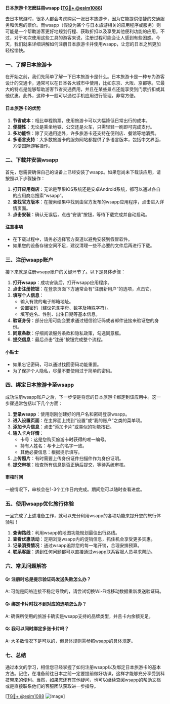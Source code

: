 **日本旅游卡怎麽註冊wsapp [[TG💪+ @esim1088](https://t.me/s/esim1088)]**

去日本旅游时，很多人都会考虑购买一张日本旅游卡，因为它能提供便捷的交通服务和优惠的票价。而wsapp（假设为某个与日本旅游相关的应用程序或服务）则可能是一个帮助游客更好地规划行程、获取折扣以及享受其他便利功能的应用。不过，对于初次使用这些工具的游客来说，注册过程可能会让人感到有些困惑。今天，我们就来详细讲解如何注册日本旅游卡并使用wsapp，让您的日本之旅更加轻松愉快。

### 一、了解日本旅游卡

在开始之前，我们先简单了解一下日本旅游卡是什么。日本旅游卡是一种专为游客设计的交通卡，通常可以在日本各大城市中使用，比如东京、大阪、京都等。它最大的特点是能够帮助游客节省交通费用，并且在某些景点还能享受到门票折扣或其他优惠。此外，这种卡一般可以通过手机应用进行管理，非常方便。

#### 日本旅游卡的优势

1. **节省成本**：相比单程购票，使用旅游卡可以大幅降低日常出行的成本。
2. **便捷性**：无论是乘坐地铁、公交还是火车，只需轻轻一刷即可完成支付。
3. **多功能性**：除了交通用途外，许多旅游卡还支持在便利店、餐馆等地消费。
4. **多语言支持**：大多数旅游卡的服务网站都提供了多语言版本，包括中文界面，方便国际游客操作。

### 二、下载并安装wsapp

首先，您需要确保自己的设备上已经安装了wsapp。如果您尚未下载该应用，请按照以下步骤操作：

1. **打开应用商店**：无论是苹果iOS系统还是安卓Android系统，都可以通过各自的应用商店搜索“wsapp”。
2. **查找官方版本**：在搜索结果中找到由官方发布的wsapp应用程序，点击进入详情页面。
3. **点击安装**：确认无误后，点击“安装”按钮，等待下载完成并自动启动。

#### 注意事项
- 在下载过程中，请务必选择官方渠道以避免安装到假冒软件。
- 如果您的设备存储空间不足，建议清理一些不必要的文件后再进行下载。

### 三、注册wsapp账户

接下来就是注册wsapp账户的关键环节了。以下是具体步骤：

1. **打开wsapp**：成功安装后，打开wsapp应用程序。
2. **点击注册按钮**：在登录页面下方通常会有“注册新用户”的选项，点击它。
3. **填写个人信息**：
   - 输入有效的电子邮箱地址。
   - 设置密码（建议包含字母、数字及特殊字符）。
   - 填写姓名、性别、出生日期等基本信息。
4. **验证身份**：部分应用可能会要求通过短信验证码或者邮件链接来验证您的身份。
5. **同意条款**：仔细阅读服务条款和隐私政策，勾选同意框。
6. **提交信息**：最后点击“注册”按钮完成整个流程。

#### 小贴士
- 如果忘记密码，可以通过找回密码功能重置。
- 为了保护个人隐私，尽量不要使用过于简单的密码。

### 四、绑定日本旅游卡至wsapp

成功注册wsapp账户之后，下一步便是将您的日本旅游卡绑定到该应用中。这一步骤通常包括以下几个方面：

1. **登录wsapp**：使用刚刚创建好的用户名和密码登录wsapp。
2. **进入设置页面**：在主界面上找到“设置”或“我的账户”之类的菜单项。
3. **添加卡片信息**：点击“添加卡片”或类似的功能按钮。
4. **输入卡片详情**：
   - 卡号：这是您购买旅游卡时获得的唯一编号。
   - 持有人姓名：与卡上的名字一致。
   - 其他必要信息：根据提示填写。
5. **上传照片**：有时需要上传身份证件扫描件作为身份证明。
6. **提交审核**：检查所有信息是否正确后提交，等待系统审核。

#### 审核时间
一般情况下，审核会在1-3个工作日内完成。期间您可以随时查看进度。

### 五、使用wsapp优化旅行体验

一旦完成了上述准备工作，就可以充分利用wsapp的各项功能来提升您的旅行体验啦！

1. **查询路线**：利用wsapp的地图功能规划最佳出行路线。
2. **查看优惠活动**：定期浏览wsapp内的促销信息，抓住机会享受更多实惠。
3. **记录消费情况**：通过wsapp追踪您的每一笔开销，合理安排预算。
4. **联系客服**：遇到任何问题都可以直接通过wsapp联系客服人员寻求帮助。

### 六、常见问题解答

#### Q: 注册时总是提示验证码发送失败怎么办？
A: 可能是网络连接不稳定导致的，请尝试切换Wi-Fi或移动数据重新发送验证码。

#### Q: 绑定卡片时找不到对应的选项怎么办？
A: 确保所使用的旅游卡确实是wsapp支持的品牌类型，并且卡内余额充足。

#### Q: 我可以同时绑定多张卡片吗？
A: 大多数情况下是可以的，但具体规则需参照wsapp的具体规定。

### 七、总结

通过本文的学习，相信您已经掌握了如何注册wsapp以及绑定日本旅游卡的基本方法。记住，在准备前往日本之前一定要提前做好功课，这样才能够充分享受到科技带来的便利。当然，如果您还有其他疑问，也可以继续查阅wsapp的帮助文档或是直接联系他们的客服团队获取进一步指导。

[[TG💪+ @esim1088](https://t.me/s/esim1088) ![Image](https://i.postimg.cc/4NQfJmqS/Snipaste-2025-05-13-00-14-12.png)]